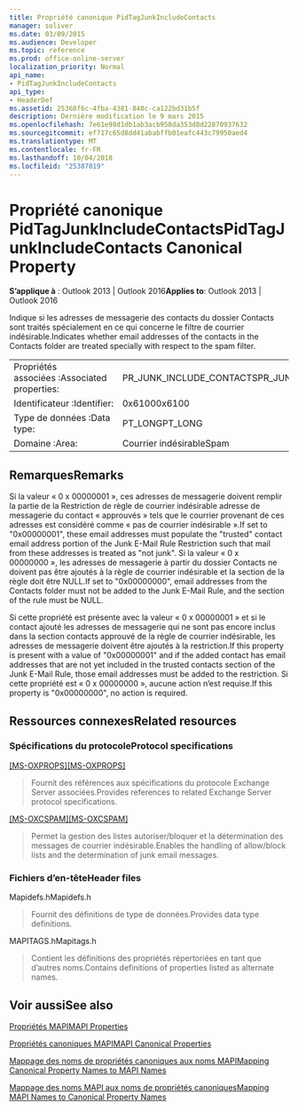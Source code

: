 ```yaml
---
title: Propriété canonique PidTagJunkIncludeContacts
manager: soliver
ms.date: 03/09/2015
ms.audience: Developer
ms.topic: reference
ms.prod: office-online-server
localization_priority: Normal
api_name:
- PidTagJunkIncludeContacts
api_type:
- HeaderDef
ms.assetid: 25368f6c-4fba-4381-840c-ca122bd31b5f
description: Dernière modification le 9 mars 2015
ms.openlocfilehash: 7e61e98d1db1ab3acb958da353d8d22870937632
ms.sourcegitcommit: ef717c65d8dd41ababffb01eafc443c79950aed4
ms.translationtype: MT
ms.contentlocale: fr-FR
ms.lasthandoff: 10/04/2018
ms.locfileid: "25387019"
---
```

# <a name="pidtagjunkincludecontacts-canonical-property"></a><span data-ttu-id="5c4c9-103">Propriété canonique PidTagJunkIncludeContacts</span><span class="sxs-lookup"><span data-stu-id="5c4c9-103">PidTagJunkIncludeContacts Canonical Property</span></span>

  
  
<span data-ttu-id="5c4c9-104">**S’applique à** : Outlook 2013 | Outlook 2016</span><span class="sxs-lookup"><span data-stu-id="5c4c9-104">**Applies to**: Outlook 2013 | Outlook 2016</span></span> 
  
<span data-ttu-id="5c4c9-105">Indique si les adresses de messagerie des contacts du dossier Contacts sont traités spécialement en ce qui concerne le filtre de courrier indésirable.</span><span class="sxs-lookup"><span data-stu-id="5c4c9-105">Indicates whether email addresses of the contacts in the Contacts folder are treated specially with respect to the spam filter.</span></span>
  
|||
|:-----|:-----|
|<span data-ttu-id="5c4c9-106">Propriétés associées :</span><span class="sxs-lookup"><span data-stu-id="5c4c9-106">Associated properties:</span></span>  <br/> |<span data-ttu-id="5c4c9-107">PR_JUNK_INCLUDE_CONTACTS</span><span class="sxs-lookup"><span data-stu-id="5c4c9-107">PR_JUNK_INCLUDE_CONTACTS</span></span>  <br/> |
|<span data-ttu-id="5c4c9-108">Identificateur :</span><span class="sxs-lookup"><span data-stu-id="5c4c9-108">Identifier:</span></span>  <br/> |<span data-ttu-id="5c4c9-109">0x6100</span><span class="sxs-lookup"><span data-stu-id="5c4c9-109">0x6100</span></span>  <br/> |
|<span data-ttu-id="5c4c9-110">Type de données :</span><span class="sxs-lookup"><span data-stu-id="5c4c9-110">Data type:</span></span>  <br/> |<span data-ttu-id="5c4c9-111">PT_LONG</span><span class="sxs-lookup"><span data-stu-id="5c4c9-111">PT_LONG</span></span>  <br/> |
|<span data-ttu-id="5c4c9-112">Domaine :</span><span class="sxs-lookup"><span data-stu-id="5c4c9-112">Area:</span></span>  <br/> |<span data-ttu-id="5c4c9-113">Courrier indésirable</span><span class="sxs-lookup"><span data-stu-id="5c4c9-113">Spam</span></span>  <br/> |
   
## <a name="remarks"></a><span data-ttu-id="5c4c9-114">Remarques</span><span class="sxs-lookup"><span data-stu-id="5c4c9-114">Remarks</span></span>

<span data-ttu-id="5c4c9-115">Si la valeur « 0 x 00000001 », ces adresses de messagerie doivent remplir la partie de la Restriction de règle de courrier indésirable adresse de messagerie du contact « approuvés » tels que le courrier provenant de ces adresses est considéré comme « pas de courrier indésirable ».</span><span class="sxs-lookup"><span data-stu-id="5c4c9-115">If set to "0x00000001", these email addresses must populate the "trusted" contact email address portion of the Junk E-Mail Rule Restriction such that mail from these addresses is treated as "not junk".</span></span> <span data-ttu-id="5c4c9-116">Si la valeur « 0 x 00000000 », les adresses de messagerie à partir du dossier Contacts ne doivent pas être ajoutés à la règle de courrier indésirable et la section de la règle doit être NULL.</span><span class="sxs-lookup"><span data-stu-id="5c4c9-116">If set to "0x00000000", email addresses from the Contacts folder must not be added to the Junk E-Mail Rule, and the section of the rule must be NULL.</span></span>
  
<span data-ttu-id="5c4c9-117">Si cette propriété est présente avec la valeur « 0 x 00000001 » et si le contact ajouté les adresses de messagerie qui ne sont pas encore inclus dans la section contacts approuvé de la règle de courrier indésirable, les adresses de messagerie doivent être ajoutés à la restriction.</span><span class="sxs-lookup"><span data-stu-id="5c4c9-117">If this property is present with a value of "0x00000001" and if the added contact has email addresses that are not yet included in the trusted contacts section of the Junk E-Mail Rule, those email addresses must be added to the restriction.</span></span> <span data-ttu-id="5c4c9-118">Si cette propriété est « 0 x 00000000 », aucune action n’est requise.</span><span class="sxs-lookup"><span data-stu-id="5c4c9-118">If this property is "0x00000000", no action is required.</span></span>
  
## <a name="related-resources"></a><span data-ttu-id="5c4c9-119">Ressources connexes</span><span class="sxs-lookup"><span data-stu-id="5c4c9-119">Related resources</span></span>

### <a name="protocol-specifications"></a><span data-ttu-id="5c4c9-120">Spécifications du protocole</span><span class="sxs-lookup"><span data-stu-id="5c4c9-120">Protocol specifications</span></span>

<span data-ttu-id="5c4c9-121">[[MS-OXPROPS]](https://msdn.microsoft.com/library/f6ab1613-aefe-447d-a49c-18217230b148%28Office.15%29.aspx)</span><span class="sxs-lookup"><span data-stu-id="5c4c9-121">[[MS-OXPROPS]](https://msdn.microsoft.com/library/f6ab1613-aefe-447d-a49c-18217230b148%28Office.15%29.aspx)</span></span>
  
> <span data-ttu-id="5c4c9-122">Fournit des références aux spécifications du protocole Exchange Server associées.</span><span class="sxs-lookup"><span data-stu-id="5c4c9-122">Provides references to related Exchange Server protocol specifications.</span></span>
    
<span data-ttu-id="5c4c9-123">[[MS-OXCSPAM]](https://msdn.microsoft.com/library/522f8587-4aed-4cd6-831b-40bd87862189%28Office.15%29.aspx)</span><span class="sxs-lookup"><span data-stu-id="5c4c9-123">[[MS-OXCSPAM]](https://msdn.microsoft.com/library/522f8587-4aed-4cd6-831b-40bd87862189%28Office.15%29.aspx)</span></span>
  
> <span data-ttu-id="5c4c9-124">Permet la gestion des listes autoriser/bloquer et la détermination des messages de courrier indésirable.</span><span class="sxs-lookup"><span data-stu-id="5c4c9-124">Enables the handling of allow/block lists and the determination of junk email messages.</span></span>
    
### <a name="header-files"></a><span data-ttu-id="5c4c9-125">Fichiers d’en-tête</span><span class="sxs-lookup"><span data-stu-id="5c4c9-125">Header files</span></span>

<span data-ttu-id="5c4c9-126">Mapidefs.h</span><span class="sxs-lookup"><span data-stu-id="5c4c9-126">Mapidefs.h</span></span>
  
> <span data-ttu-id="5c4c9-127">Fournit des définitions de type de données.</span><span class="sxs-lookup"><span data-stu-id="5c4c9-127">Provides data type definitions.</span></span>
    
<span data-ttu-id="5c4c9-128">MAPITAGS.h</span><span class="sxs-lookup"><span data-stu-id="5c4c9-128">Mapitags.h</span></span>
  
> <span data-ttu-id="5c4c9-129">Contient les définitions des propriétés répertoriées en tant que d’autres noms.</span><span class="sxs-lookup"><span data-stu-id="5c4c9-129">Contains definitions of properties listed as alternate names.</span></span>
    
## <a name="see-also"></a><span data-ttu-id="5c4c9-130">Voir aussi</span><span class="sxs-lookup"><span data-stu-id="5c4c9-130">See also</span></span>



[<span data-ttu-id="5c4c9-131">Propriétés MAPI</span><span class="sxs-lookup"><span data-stu-id="5c4c9-131">MAPI Properties</span></span>](mapi-properties.md)
  
[<span data-ttu-id="5c4c9-132">Propriétés canoniques MAPI</span><span class="sxs-lookup"><span data-stu-id="5c4c9-132">MAPI Canonical Properties</span></span>](mapi-canonical-properties.md)
  
[<span data-ttu-id="5c4c9-133">Mappage des noms de propriétés canoniques aux noms MAPI</span><span class="sxs-lookup"><span data-stu-id="5c4c9-133">Mapping Canonical Property Names to MAPI Names</span></span>](mapping-canonical-property-names-to-mapi-names.md)
  
[<span data-ttu-id="5c4c9-134">Mappage des noms MAPI aux noms de propriétés canoniques</span><span class="sxs-lookup"><span data-stu-id="5c4c9-134">Mapping MAPI Names to Canonical Property Names</span></span>](mapping-mapi-names-to-canonical-property-names.md)


